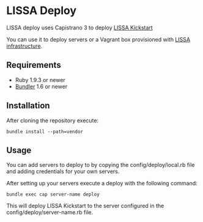 # LISSA Deploy

LISSA deploy uses Capistrano 3 to deploy [LISSA Kickstart](https://github.com/ONEAgency/lissa_kickstart)

You can use it to deploy servers or a Vagrant box provisioned with [LISSA infrastructure](https://github.com/ONEAgency/lissa_infrastructure).

## Requirements

- Ruby 1.9.3 or newer
- [Bundler](http://bundler.io/) 1.6 or newer

## Installation

After cloning the repository execute:

`bundle install --path=vendor`

## Usage

You can add servers to deploy to by copying the config/deploy/local.rb file and
adding credentials for your own servers.

After setting up your servers execute a deploy with the following command:

`bundle exec cap server-name deploy`

This will deploy LISSA Kickstart to the server configured in the config/deploy/server-name.rb file.